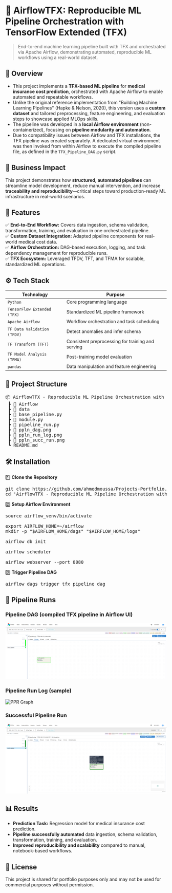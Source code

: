 # 📌 AirflowTFX: Reproducible ML Pipeline Orchestration with TensorFlow Extended (TFX)
> End-to-end machine learning pipeline built with TFX and orchestrated via Apache Airflow, demonstrating automated, reproducible ML workflows using a real-world dataset.


## 📖 Overview
 - This project implements a **TFX-based ML pipeline** for **medical insurance cost prediction**, orchestrated with Apache Airflow to enable automated and repeatable workflows.
- Unlike the original reference implementation from "Building Machine Learning Pipelines" (Hapke & Nelson, 2020), this version uses a **custom dataset** and tailored preprocessing, feature engineering, and evaluation steps to showcase applied MLOps skills.
 - The pipeline was developed in a **local Airflow environment** (non-containerized), focusing on **pipeline modularity and automation**.
 - Due to compatibility issues between Airflow and TFX installations, the TFX pipeline was created separately. A dedicated virtual environment was then invoked from within Airflow to execute the compiled pipeline file, as defined in the `TFX_Pipeline_DAG.py` script.


## 🏢 Business Impact
This project demonstrates how **structured, automated pipelines** can streamline model development, reduce manual intervention, and increase **traceability and reproducibility**—critical steps toward production-ready ML infrastructure in real-world scenarios.


## 🚀 Features
✅ **End-to-End Workflow:** Covers data ingestion, schema validation, transformation, training, and evaluation in one orchestrated pipeline.  
✅ **Custom Dataset Integration:** Adapted pipeline components for real-world medical cost data.  
✅ **Airflow Orchestration:** DAG-based execution, logging, and task dependency management for reproducible runs.  
✅ **TFX Ecosystem:** Leveraged TFDV, TFT, and TFMA for scalable, standardized ML operations.  


## ⚙️ Tech Stack
| Technology                  | Purpose                                           |
| --------------------------- | ------------------------------------------------- |
| `Python`                    | Core programming language                         |
| `TensorFlow Extended (TFX)` | Standardized ML pipeline framework                |
| `Apache Airflow`            | Workflow orchestration and task scheduling        |
| `TF Data Validation (TFDV)` | Detect anomalies and infer schema                 |
| `TF Transform (TFT)`        | Consistent preprocessing for training and serving |
| `TF Model Analysis (TFMA)`  | Post-training model evaluation                    |
| `pandas`                    | Data manipulation and feature engineering         |


## 📂 Project Structure
<pre>
📦 AirflowTFX - Reproducible ML Pipeline Orchestration with TensorFlow Extended (TFX)
 ┣ 📂 Airflow
 ┣ 📂 data
 ┣ 📜 base_pipeline.py
 ┣ 📜 module.py
 ┣ 📜 pipeline_run.py
 ┣ 📜 ppln_dag.png
 ┣ 📜 ppln_run_log.png
 ┣ 📜 ppln_succ_run.png
 ┗ README.md
</pre>


## 🛠️ Installation
1️⃣ **Clone the Repository**
<pre>
git clone https://github.com/ahmedmoussa/Projects-Portfolio.git
cd 'AirflowTFX - Reproducible ML Pipeline Orchestration with TensorFlow Extended (TFX)'
</pre>

2️⃣ **Setup Airflow Environment**
<pre>
source airflow_venv/bin/activate                            # Path to virtual environment where you installed airflow

export AIRFLOW_HOME=~/airflow
mkdir -p "$AIRFLOW_HOME/dags" "$AIRFLOW_HOME/logs"          # Create `dags` and `logs` folders

airflow db init                                             # Initialize airflow db

airflow scheduler                                           # Run airflow scheduler (in terminal 1)

airflow webserver --port 8080                               # Run airflow webserver (in terminal 2)
</pre>

3️⃣ **Trigger Pipeline DAG**
<pre>
airflow dags trigger tfx_pipeline_dag
</pre>


## 📂 Pipeline Runs
### Pipeline DAG (compiled TFX pipeline in Airflow UI)

  ![AF Graph](ppln_dag.png)

### Pipeline Run Log (sample)

  ![PPR Graph](ppln_run_og.png)

### Successful Pipeline Run

  ![PPR Graph](ppln_succ_run.png)


## 📊 Results
- **Prediction Task:** Regression model for medical insurance cost prediction.
- **Pipeline successfully automated** data ingestion, schema validation, transformation, training, and evaluation.
- **Improved reproducibility and scalability** compared to manual, notebook-based workflows.

## 📝 License
This project is shared for portfolio purposes only and may not be used for commercial purposes without permission.